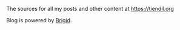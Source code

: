
The sources for all my posts and other content at https://tiendil.org

Blog is powered by [Brigid](https://github.com/Tiendil/brigid).
